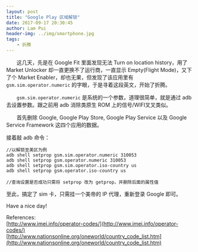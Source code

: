 ```yaml
---
layout: post
title: "Google Play 区域解锁"
date: 2017-09-17 20:30:45
author: Lam Pui
header-img: ../img/smartphone.jpg
tags: 
    - 折腾
---
```

&emsp;&emsp;这几天，先是在 Google Fit 里面发现无法 Turn on location history，用了 Market Unlocker 却一直更换不了运行商，一直显示 Empty(Flight Mode)，又下了个 Market Enabler，却也无果，但发现了该应用里有 `gsm.sim.operator.numeric` 的字眼，于是寻着这段英文，开始了折腾。

&emsp;&emsp;`gsm.sim.operator.numeric` 是系统的一个参数，道理很简单，就是通过 adb 去设置参数。跟之前用 adb 消除类原生 ROM 上的信号/WIFI叉叉类似。

&emsp;&emsp;首先删除 Google, Google Play Store, Google Play Service 以及 Google Service Framework 这四个应用的数据。

接着敲 adb 命令：
```markup
//以解锁至美区为例
adb shell setprop gsm.sim.operator.numeric 310053
adb shell setprop gsm.operator.numeric 310053
adb shell setprop gsm.sim.operator.iso-country us
adb shell setprop gsm.operator.iso-country us

//查询设置是否成功只需将 setprop 改为 getprop，并删除后面的属性值
```
至此，搞定了 sim 卡，只需挂一个美帝的 IP 代理，重新登录 Google 即可。

Have a nice day!

References:<br>
[http://www.imei.info/operator-codes/](http://www.imei.info/operator-codes/)<br>
[http://www.nationsonline.org/oneworld/country_code_list.htm](http://www.nationsonline.org/oneworld/country_code_list.htm)